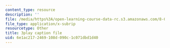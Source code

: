 ```yaml
---
content_type: resource
description: ''
file: /media/https%3A/open-learning-course-data-rc.s3.amazonaws.com/8-04-quantum-physics-i-spring-2016/6e1ac2172469108d090c1c071dbd1d40_AtjMKPzNIXQ.srt
file_type: application/x-subrip
resourcetype: Other
title: 3play caption file
uid: 6e1ac217-2469-108d-090c-1c071dbd1d40
---
```

